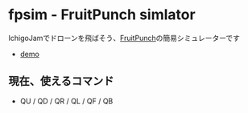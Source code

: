 # fpsim - FruitPunch simlator

IchigoJamでドローンを飛ばそう、[FruitPunch](https://na-s.jp/FruitPunch/)の簡易シミュレーターです

- [demo](https://ichigojam.github.io/fpsim/)

## 現在、使えるコマンド

- QU / QD / QR / QL / QF / QB

